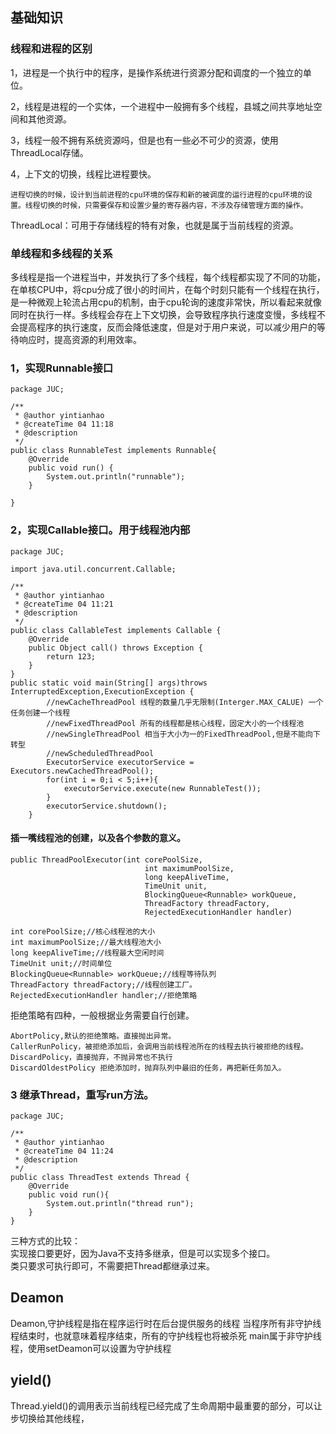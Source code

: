 ## 基础知识    
### 线程和进程的区别

1，进程是一个执行中的程序，是操作系统进行资源分配和调度的一个独立的单位。	

2，线程是进程的一个实体，一个进程中一般拥有多个线程，县城之间共享地址空间和其他资源。	

3，线程一般不拥有系统资源吗，但是也有一些必不可少的资源，使用ThreadLocal存储。	

4，上下文的切换，线程比进程要快。

```
进程切换的时候，设计到当前进程的cpu环境的保存和新的被调度的运行进程的cpu环境的设置。线程切换的时候，只需要保存和设置少量的寄存器内容，不涉及存储管理方面的操作。
```

ThreadLocal：可用于存储线程的特有对象，也就是属于当前线程的资源。		

### 单线程和多线程的关系

多线程是指一个进程当中，并发执行了多个线程，每个线程都实现了不同的功能，在单核CPU中，将cpu分成了很小的时间片，在每个时刻只能有一个线程在执行，是一种微观上轮流占用cpu的机制，由于cpu轮询的速度非常快，所以看起来就像同时在执行一样。多线程会存在上下文切换，会导致程序执行速度变慢，多线程不会提高程序的执行速度，反而会降低速度，但是对于用户来说，可以减少用户的等待响应时，提高资源的利用效率。



### 1，实现Runnable接口        

```
package JUC;

/**
 * @author yintianhao
 * @createTime 04 11:18
 * @description
 */
public class RunnableTest implements Runnable{
    @Override
    public void run() {
        System.out.println("runnable");
    }

}
```
### 2，实现Callable接口。用于线程池内部             
```
package JUC;

import java.util.concurrent.Callable;

/**
 * @author yintianhao
 * @createTime 04 11:21
 * @description
 */
public class CallableTest implements Callable {
    @Override
    public Object call() throws Exception {
        return 123;
    }
}
public static void main(String[] args)throws InterruptedException,ExecutionException {
        //newCacheThreadPool 线程的数量几乎无限制(Interger.MAX_CALUE) 一个任务创建一个线程
        //newFixedThreadPool 所有的线程都是核心线程，固定大小的一个线程池
        //newSingleThreadPool 相当于大小为一的FixedThreadPool,但是不能向下转型
        //newScheduledThreadPool 
        ExecutorService executorService = Executors.newCachedThreadPool();
        for(int i = 0;i < 5;i++){
            executorService.execute(new RunnableTest());
        }
        executorService.shutdown();
    }
```
#### 插一嘴线程池的创建，以及各个参数的意义。        
```
public ThreadPoolExecutor(int corePoolSize,
                              int maximumPoolSize,
                              long keepAliveTime,
                              TimeUnit unit,
                              BlockingQueue<Runnable> workQueue,
                              ThreadFactory threadFactory,
                              RejectedExecutionHandler handler)
```
```
int corePoolSize;//核心线程池的大小
int maximumPoolSize;//最大线程池大小
long keepAliveTime;//线程最大空闲时间
TimeUnit unit;//时间单位
BlockingQueue<Runnable> workQueue;//线程等待队列
ThreadFactory threadFactory;//线程创建工厂。
RejectedExecutionHandler handler;//拒绝策略
```
拒绝策略有四种，一般根据业务需要自行创建。
```
AbortPolicy,默认的拒绝策略。直接抛出异常。
CallerRunPolicy，被拒绝添加后，会调用当前线程池所在的线程去执行被拒绝的线程。      
DiscardPolicy，直接抛弃，不抛异常也不执行     
DiscardOldestPolicy 拒绝添加时，抛弃队列中最旧的任务，再把新任务加入。
```
### 3 继承Thread，重写run方法。       
```
package JUC;

/**
 * @author yintianhao
 * @createTime 04 11:24
 * @description
 */
public class ThreadTest extends Thread {
    @Override
    public void run(){
        System.out.println("thread run");
    }
}

```
三种方式的比较：        
实现接口要更好，因为Java不支持多继承，但是可以实现多个接口。      
类只要求可执行即可，不需要把Thread都继承过来。      

## Deamon      
Deamon,守护线程是指在程序运行时在后台提供服务的线程
当程序所有非守护线程结束时，也就意味着程序结束，所有的守护线程也将被杀死
main属于非守护线程，使用setDeamon可以设置为守护线程
## yield()
Thread.yield()的调用表示当前线程已经完成了生命周期中最重要的部分，可以让步切换给其他线程，
